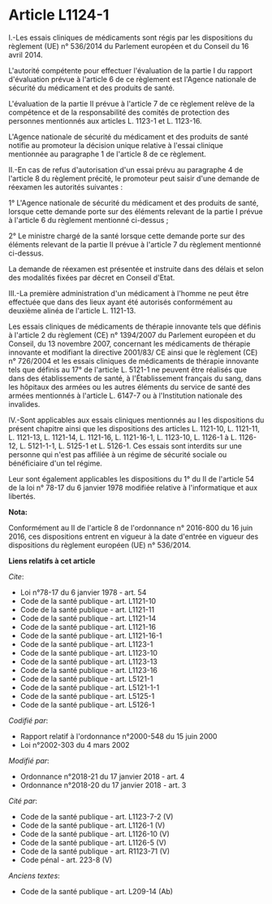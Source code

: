 # Article L1124-1

I.-Les essais cliniques de médicaments sont régis par les dispositions du règlement (UE) n° 536/2014 du Parlement européen et
du Conseil du 16 avril 2014.

L'autorité compétente pour effectuer l'évaluation de la partie I du rapport d'évaluation prévue à l'article 6 de ce règlement
est l'Agence nationale de sécurité du médicament et des produits de santé.

L'évaluation de la partie II prévue à l'article 7 de ce règlement relève de la compétence et de la responsabilité des comités
de protection des personnes mentionnés aux articles L. 1123-1 et L. 1123-16.

L'Agence nationale de sécurité du médicament et des produits de santé notifie au promoteur la décision unique relative à
l'essai clinique mentionnée au paragraphe 1 de l'article 8 de ce règlement.

II.-En cas de refus d'autorisation d'un essai prévu au paragraphe 4 de l'article 8 du règlement précité, le promoteur peut
saisir d'une demande de réexamen les autorités suivantes :

1° L'Agence nationale de sécurité du médicament et des produits de santé, lorsque cette demande porte sur des éléments
relevant de la partie I prévue à l'article 6 du règlement mentionné ci-dessus ;

2° Le ministre chargé de la santé lorsque cette demande porte sur des éléments relevant de la partie II prévue à l'article 7
du règlement mentionné ci-dessus.

La demande de réexamen est présentée et instruite dans des délais et selon des modalités fixées par décret en Conseil d'Etat.

III.-La première administration d'un médicament à l'homme ne peut être effectuée que dans des lieux ayant été autorisés
conformément au deuxième alinéa de l'article L. 1121-13.

Les essais cliniques de médicaments de thérapie innovante tels que définis à l'article 2 du règlement (CE) n° 1394/2007 du
Parlement européen et du Conseil, du 13 novembre 2007, concernant les médicaments de thérapie innovante et modifiant la
directive 2001/83/ CE ainsi que le règlement (CE) n° 726/2004 et les essais cliniques de médicaments de thérapie innovante
tels que définis au 17° de l'article L. 5121-1 ne peuvent être réalisés que dans des établissements de santé, à
l'Établissement français du sang, dans les hôpitaux des armées ou les autres éléments du service de santé des armées
mentionnés à l'article L. 6147-7 ou à l'Institution nationale des invalides.

IV.-Sont applicables aux essais cliniques mentionnés au I les dispositions du présent chapitre ainsi que les dispositions des
articles L. 1121-10, L. 1121-11, L. 1121-13, L. 1121-14, L. 1121-16, L. 1121-16-1, L. 1123-10, L. 1126-1 à L. 1126-12, L.
5121-1-1, L. 5125-1 et L. 5126-1. Ces essais sont interdits sur une personne qui n'est pas affiliée à un régime de sécurité
sociale ou bénéficiaire d'un tel régime.

Leur sont également applicables les dispositions du 1° du II de l'article 54 de la loi n° 78-17 du 6 janvier 1978 modifiée
relative à l'informatique et aux libertés.

**Nota:**

Conformément au II de l'article 8 de l'ordonnance n° 2016-800 du 16 juin 2016, ces dispositions entrent en vigueur à la date
d'entrée en vigueur des dispositions du règlement européen (UE) n° 536/2014.

**Liens relatifs à cet article**

_Cite_:

  - Loi n°78-17 du 6 janvier 1978 - art. 54
  - Code de la santé publique - art. L1121-10
  - Code de la santé publique - art. L1121-11
  - Code de la santé publique - art. L1121-14
  - Code de la santé publique - art. L1121-16
  - Code de la santé publique - art. L1121-16-1
  - Code de la santé publique - art. L1123-1
  - Code de la santé publique - art. L1123-10
  - Code de la santé publique - art. L1123-13
  - Code de la santé publique - art. L1123-16
  - Code de la santé publique - art. L5121-1
  - Code de la santé publique - art. L5121-1-1
  - Code de la santé publique - art. L5125-1
  - Code de la santé publique - art. L5126-1

_Codifié par_:

  - Rapport relatif à l'ordonnance n°2000-548 du 15 juin 2000
  - Loi n°2002-303 du 4 mars 2002

_Modifié par_:

  - Ordonnance n°2018-21 du 17 janvier 2018 - art. 4
  - Ordonnance n°2018-20 du 17 janvier 2018 - art. 3

_Cité par_:

  - Code de la santé publique - art. L1123-7-2 (V)
  - Code de la santé publique - art. L1126-1 (V)
  - Code de la santé publique - art. L1126-10 (V)
  - Code de la santé publique - art. L1126-5 (V)
  - Code de la santé publique - art. R1123-71 (V)
  - Code pénal - art. 223-8 (V)

_Anciens textes_:

  - Code de la santé publique - art. L209-14 (Ab)
